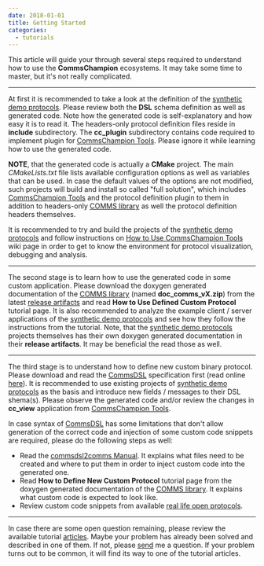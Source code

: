 ```yaml
---
date: 2018-01-01
title: Getting Started
categories:
  - tutorials
---
```


This article will guide your through several steps required to understand how to use
the **CommsChampion** ecosystems. It may take some time to master, but it's not 
really complicated. 

----

At first it is recommended to take a look at the definition of the [synthetic 
demo protocols](/examples#synthetic-demo-protocols). Please review both the
**DSL** schema definition as well as generated code. Note how the generated
code is self-explanatory and how easy it is to read it. The headers-only
protocol definition files reside in **include** subdirectory.
The **cc_plugin** subdirectory contains code required to implement plugin for 
[CommsChampion Tools](https://github.com/arobenko/comms_champion#commschampion-tools).
Please ignore it while learning how to use the generated code.

**NOTE**, that the generated code is actually a **CMake** project. The main
*CMakeLists.txt* file lists available configuration options as well as
variables that can be used. In case the default values of the options are
not modified, such projects will build and install so called "full solution", 
which includes [CommsChampion Tools](https://github.com/arobenko/comms_champion#commschampion-tools)
and the protocol definition plugin to them in addition to headers-only 
[COMMS library](https://github.com/arobenko/comms_champion#comms-library) as
well the protocol definition headers themselves.

It is recommended to try and build the projects of the
[synthetic demo protocols](/examples#synthetic-demo-protocols) and follow
instructions on 
[How to Use CommsChampion Tools](https://github.com/arobenko/comms_champion/wiki/How-to-Use-CommsChampion-Tools)
wiki page in order to get to know the environment for protocol visualization,
debugging and analysis.

----

The second stage is to learn how to use the generated code in some custom
application. Please download the doxygen generated documentation of the
[COMMS library](https://github.com/arobenko/comms_champion#comms-library) (named
**doc_comms_vX.zip**) from
the latest [release artifacts](https://github.com/arobenko/comms_champion/releases) 
and read **How to Use Defined Custom Protocol** tutorial page. It is also 
recommended to analyze the example client / server applications of the
[synthetic demo protocols](/examples#synthetic-demo-protocols) and see
how they follow the instructions from the tutorial. Note, that the
[synthetic demo protocols](/examples#synthetic-demo-protocols) projects
themselves has their own doxygen generated documentation in their
**release artifacts**. It may be beneficial the read those as well.

----

The third stage is to understand how to define new custom binary protocol. 
Please download and read the [CommsDSL](https://github.com/arobenko/CommsDSL-Specification/releases) 
specification first (read online 
[here](https://legacy.gitbook.com/book/arobenko/commsdsl-specification/details)).
It is recommended to use existing projects of 
[synthetic demo protocols](/examples#synthetic-demo-protocols) as the basis
and introduce new fields / messages to their DSL shema(s). Please observe 
the generated code and/or review the changes in **cc_view** application
from [CommsChampion Tools](https://github.com/arobenko/comms_champion#commschampion-tools).

In case syntax of [CommsDSL](https://github.com/arobenko/CommsDSL-Specification/releases) 
has some limitations that don't allow generation of the correct code and
injection of some custom code snippets are required, please 
do the following steps as well:
- Read the [commsdsl2comms Manual](https://github.com/arobenko/commsdsl/wiki/commsdsl2comms-Manual).
It explains what files need to be created and where to put them in order to
inject custom code into the generated one.
- Read **How to Define New Custom Protocol** tutorial page from the doxygen generated
documentation of the [COMMS library](https://github.com/arobenko/comms_champion#comms-library).
It explains what custom code is expected to look like.
- Review custom code snippets from available 
[real life open protocols](/examples#real-life-open-protocols).

----

In case there are some open question remaining, please review the available tutorial
[articles](/articles). Maybe your problem has already been solved and described
in one of them. If not, please [send](/contact) me a question. If your problem
turns out to be common, it will find its way to one of the tutorial articles.
